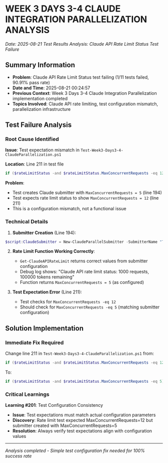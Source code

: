 # WEEK 3 DAYS 3-4 CLAUDE INTEGRATION PARALLELIZATION ANALYSIS
*Date: 2025-08-21*
*Test Results Analysis: Claude API Rate Limit Status Test Failure*

## Summary Information
- **Problem**: Claude API Rate Limit Status test failing (1/11 tests failed, 90.91% pass rate)
- **Date and Time**: 2025-08-21 00:24:57
- **Previous Context**: Week 3 Days 3-4 Claude Integration Parallelization implementation completed
- **Topics Involved**: Claude API rate limiting, test configuration mismatch, parallelization infrastructure

## Test Failure Analysis

### Root Cause Identified
**Issue**: Test expectation mismatch in `Test-Week3-Days3-4-ClaudeParallelization.ps1`

**Location**: Line 211 in test file
```powershell
if ($rateLimitStatus -and $rateLimitStatus.MaxConcurrentRequests -eq 12) {
```

**Problem**: 
- Test creates Claude submitter with `MaxConcurrentRequests = 5` (line 194)
- Test expects rate limit status to show `MaxConcurrentRequests = 12` (line 211)
- This is a configuration mismatch, not a functional issue

### Technical Details

1. **Submitter Creation** (Line 194):
```powershell
$script:ClaudeSubmitter = New-ClaudeParallelSubmitter -SubmitterName "TestClaudeSubmitter" -MaxConcurrentRequests 5 -EnableRateLimiting
```

2. **Rate Limit Function Working Correctly**:
   - `Get-ClaudeAPIRateLimit` returns correct values from submitter configuration
   - Debug log shows: "Claude API rate limit status: 1000 requests, 100000 tokens remaining"
   - Function returns `MaxConcurrentRequests = 5` (as configured)

3. **Test Expectation Error** (Line 211):
   - Test checks for `MaxConcurrentRequests -eq 12`
   - Should check for `MaxConcurrentRequests -eq 5` (matching submitter configuration)

## Solution Implementation

### Immediate Fix Required
Change line 211 in `Test-Week3-Days3-4-ClaudeParallelization.ps1` from:
```powershell
if ($rateLimitStatus -and $rateLimitStatus.MaxConcurrentRequests -eq 12) {
```

To:
```powershell
if ($rateLimitStatus -and $rateLimitStatus.MaxConcurrentRequests -eq 5) {
```

### Critical Learnings

**Learning #201**: Test Configuration Consistency
- **Issue**: Test expectations must match actual configuration parameters
- **Discovery**: Rate limit test expected MaxConcurrentRequests=12 but submitter created with MaxConcurrentRequests=5
- **Resolution**: Always verify test expectations align with configuration values

---
*Analysis completed - Simple test configuration fix needed for 100% success rate*